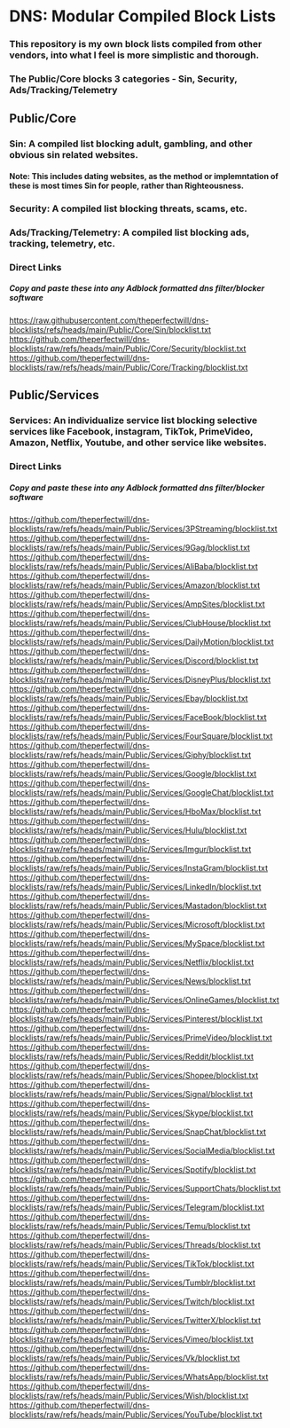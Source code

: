 # DNS: Modular Compiled Block Lists

### This repository is my own block lists compiled from other vendors, into what I feel is more simplistic and thorough.
### The Public/Core blocks 3 categories - Sin, Security, Ads/Tracking/Telemetry

## Public/Core

### Sin: A compiled list blocking adult, gambling, and other obvious sin related websites.
#### Note: This includes dating websites, as the method or implemntation of these is most times Sin for people, rather than Righteousness.

### Security: A compiled list blocking threats, scams, etc.

### Ads/Tracking/Telemetry: A compiled list blocking ads, tracking, telemetry, etc.

### **Direct Links**
##### Copy and paste these into any Adblock formatted dns filter/blocker software
https://raw.githubusercontent.com/theperfectwill/dns-blocklists/refs/heads/main/Public/Core/Sin/blocklist.txt <br/>
https://github.com/theperfectwill/dns-blocklists/raw/refs/heads/main/Public/Core/Security/blocklist.txt <br/>
https://github.com/theperfectwill/dns-blocklists/raw/refs/heads/main/Public/Core/Tracking/blocklist.txt <br/>

## Public/Services

### Services: An individualize service list blocking selective services like Facebook, instagram, TikTok, PrimeVideo, Amazon, Netflix, Youtube, and other service like websites.

### **Direct Links**
##### Copy and paste these into any Adblock formatted dns filter/blocker software
https://github.com/theperfectwill/dns-blocklists/raw/refs/heads/main/Public/Services/3PStreaming/blocklist.txt <br/>
https://github.com/theperfectwill/dns-blocklists/raw/refs/heads/main/Public/Services/9Gag/blocklist.txt <br/>
https://github.com/theperfectwill/dns-blocklists/raw/refs/heads/main/Public/Services/AliBaba/blocklist.txt <br/>
https://github.com/theperfectwill/dns-blocklists/raw/refs/heads/main/Public/Services/Amazon/blocklist.txt <br/>
https://github.com/theperfectwill/dns-blocklists/raw/refs/heads/main/Public/Services/AmpSites/blocklist.txt <br/>
https://github.com/theperfectwill/dns-blocklists/raw/refs/heads/main/Public/Services/ClubHouse/blocklist.txt <br/>
https://github.com/theperfectwill/dns-blocklists/raw/refs/heads/main/Public/Services/DailyMotion/blocklist.txt <br/>
https://github.com/theperfectwill/dns-blocklists/raw/refs/heads/main/Public/Services/Discord/blocklist.txt <br/>
https://github.com/theperfectwill/dns-blocklists/raw/refs/heads/main/Public/Services/DisneyPlus/blocklist.txt <br/>
https://github.com/theperfectwill/dns-blocklists/raw/refs/heads/main/Public/Services/Ebay/blocklist.txt <br/>
https://github.com/theperfectwill/dns-blocklists/raw/refs/heads/main/Public/Services/FaceBook/blocklist.txt <br/>
https://github.com/theperfectwill/dns-blocklists/raw/refs/heads/main/Public/Services/FourSquare/blocklist.txt <br/>
https://github.com/theperfectwill/dns-blocklists/raw/refs/heads/main/Public/Services/Giphy/blocklist.txt <br/>
https://github.com/theperfectwill/dns-blocklists/raw/refs/heads/main/Public/Services/Google/blocklist.txt <br/>
https://github.com/theperfectwill/dns-blocklists/raw/refs/heads/main/Public/Services/GoogleChat/blocklist.txt <br/>
https://github.com/theperfectwill/dns-blocklists/raw/refs/heads/main/Public/Services/HboMax/blocklist.txt <br/>
https://github.com/theperfectwill/dns-blocklists/raw/refs/heads/main/Public/Services/Hulu/blocklist.txt <br/>
https://github.com/theperfectwill/dns-blocklists/raw/refs/heads/main/Public/Services/Imgur/blocklist.txt <br/>
https://github.com/theperfectwill/dns-blocklists/raw/refs/heads/main/Public/Services/InstaGram/blocklist.txt <br/>
https://github.com/theperfectwill/dns-blocklists/raw/refs/heads/main/Public/Services/LinkedIn/blocklist.txt <br/>
https://github.com/theperfectwill/dns-blocklists/raw/refs/heads/main/Public/Services/Mastadon/blocklist.txt <br/>
https://github.com/theperfectwill/dns-blocklists/raw/refs/heads/main/Public/Services/Microsoft/blocklist.txt <br/>
https://github.com/theperfectwill/dns-blocklists/raw/refs/heads/main/Public/Services/MySpace/blocklist.txt <br/>
https://github.com/theperfectwill/dns-blocklists/raw/refs/heads/main/Public/Services/Netflix/blocklist.txt <br/>
https://github.com/theperfectwill/dns-blocklists/raw/refs/heads/main/Public/Services/News/blocklist.txt <br/>
https://github.com/theperfectwill/dns-blocklists/raw/refs/heads/main/Public/Services/OnlineGames/blocklist.txt <br/>
https://github.com/theperfectwill/dns-blocklists/raw/refs/heads/main/Public/Services/Pinterest/blocklist.txt <br/>
https://github.com/theperfectwill/dns-blocklists/raw/refs/heads/main/Public/Services/PrimeVideo/blocklist.txt <br/>
https://github.com/theperfectwill/dns-blocklists/raw/refs/heads/main/Public/Services/Reddit/blocklist.txt <br/>
https://github.com/theperfectwill/dns-blocklists/raw/refs/heads/main/Public/Services/Shopee/blocklist.txt <br/>
https://github.com/theperfectwill/dns-blocklists/raw/refs/heads/main/Public/Services/Signal/blocklist.txt <br/>
https://github.com/theperfectwill/dns-blocklists/raw/refs/heads/main/Public/Services/Skype/blocklist.txt <br/>
https://github.com/theperfectwill/dns-blocklists/raw/refs/heads/main/Public/Services/SnapChat/blocklist.txt <br/>
https://github.com/theperfectwill/dns-blocklists/raw/refs/heads/main/Public/Services/SocialMedia/blocklist.txt <br/>
https://github.com/theperfectwill/dns-blocklists/raw/refs/heads/main/Public/Services/Spotify/blocklist.txt <br/>
https://github.com/theperfectwill/dns-blocklists/raw/refs/heads/main/Public/Services/SupportChats/blocklist.txt <br/>
https://github.com/theperfectwill/dns-blocklists/raw/refs/heads/main/Public/Services/Telegram/blocklist.txt <br/>
https://github.com/theperfectwill/dns-blocklists/raw/refs/heads/main/Public/Services/Temu/blocklist.txt <br/>
https://github.com/theperfectwill/dns-blocklists/raw/refs/heads/main/Public/Services/Threads/blocklist.txt <br/>
https://github.com/theperfectwill/dns-blocklists/raw/refs/heads/main/Public/Services/TikTok/blocklist.txt <br/>
https://github.com/theperfectwill/dns-blocklists/raw/refs/heads/main/Public/Services/Tumblr/blocklist.txt <br/>
https://github.com/theperfectwill/dns-blocklists/raw/refs/heads/main/Public/Services/Twitch/blocklist.txt <br/>
https://github.com/theperfectwill/dns-blocklists/raw/refs/heads/main/Public/Services/TwitterX/blocklist.txt <br/>
https://github.com/theperfectwill/dns-blocklists/raw/refs/heads/main/Public/Services/Vimeo/blocklist.txt <br/>
https://github.com/theperfectwill/dns-blocklists/raw/refs/heads/main/Public/Services/Vk/blocklist.txt <br/>
https://github.com/theperfectwill/dns-blocklists/raw/refs/heads/main/Public/Services/WhatsApp/blocklist.txt <br/>
https://github.com/theperfectwill/dns-blocklists/raw/refs/heads/main/Public/Services/Wish/blocklist.txt <br/>
https://github.com/theperfectwill/dns-blocklists/raw/refs/heads/main/Public/Services/YouTube/blocklist.txt <br/>